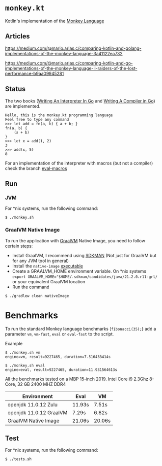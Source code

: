# `monkey.kt`

Kotlin's implementation of the [Monkey Language](https://monkeylang.org/)

## Articles

https://medium.com/@mario.arias.c/comparing-kotlin-and-golang-implementations-of-the-monkey-language-3a41122ea732

https://medium.com/@mario.arias.c/comparing-kotlin-and-go-implementations-of-the-monkey-language-ii-raiders-of-the-lost-performance-b9aa09945281

## Status

The two books ([Writing An Interpreter In Go](https://interpreterbook.com/) and [Writing A Compiler in Go](https://compilerbook.com/)) are implemented.

```text
Hello, this is the monkey.kt programming language
Feel free to type any command
>>> let add = fn(a, b) { a + b; }
fn(a, b) {
    (a + b)
}
>>> let x = add(1, 2)
3
>>> add(x, 5)
8
```

For an implementation of the interpreter with macros (but not a compiler) check the branch [eval-macros](https://github.com/MarioAriasC/monkey.kt/tree/eval-macros)
    
## Run
                                                  
### JVM

For *nix systems, run the following command:

```shell
$ ./monkey.sh
```

### GraalVM Native Image

To run the application with [GraalVM](https://www.graalvm.org/) Native Image, you need to follow certain steps:

 - Install GraalVM, I recommend using [SDKMAN](https://sdkman.io/) (Not just for GraalVM but for any JVM tool in general)
 - Install the `native-image` [executable](https://www.graalvm.org/reference-manual/native-image/#install-native-image) 
 - Create a GRAALVM_HOME environment variable. On *nix systems `export GRAALVM_HOME="$HOME/.sdkman/candidates/java/21.2.0.r11-grl/` or your equivalent GraalVM location
 - Run the command
```shell
$ ./gradlew clean nativeImage
```

# Benchmarks

To run the standard Monkey language benchmarks (`fibonacci(35);`) add a parameter `vm`, `vm-fast`, `eval` or `eval-fast` to the script.

Example

```shell
$ ./monkey.sh vm
engine=vm, result=9227465, duration=7.516433414s
```

```shell
$ ./monkey.sh eval
engine=eval, result=9227465, duration=11.931564613s
```
 
All the benchmarks tested on a MBP 15-inch 2019. Intel Core i9 2.3Ghz 8-Core, 32 GB 2400 MHZ DDR4
 
| Environment | Eval | VM |
|---|---|---|
|openjdk 11.0.12 Zulu| 11.93s | 7.51s |
|openjdk 11.0.12 GraalVM| 7.29s | 6.82s |
|GraalVM Native Image | 21.06s | 20.06s |



## Test

For *nix systems, run the following command:

```shell
$ ./tests.sh
```